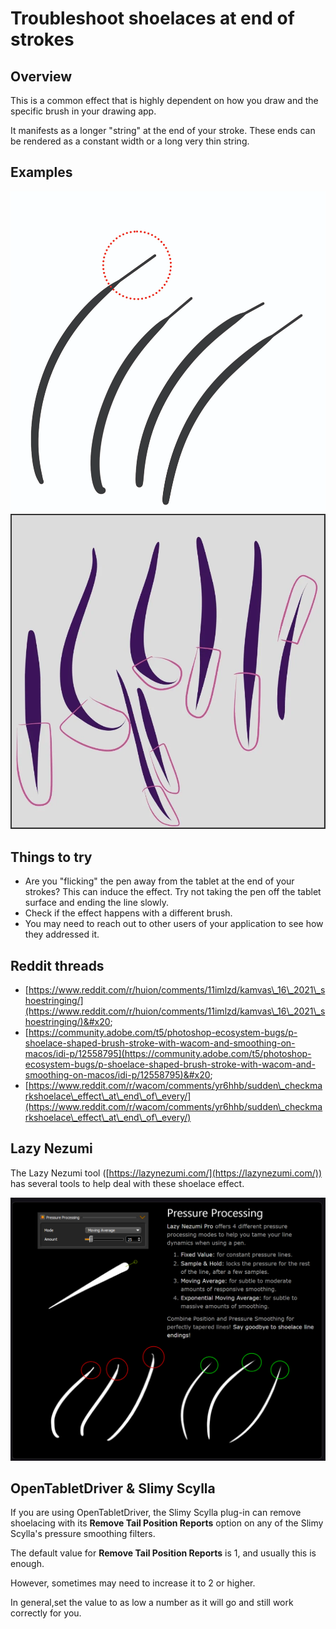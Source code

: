 # Troubleshoot shoelaces at end of strokes

## Overview

This is a common effect that is highly dependent on how you draw and the specific brush in your drawing app.

It manifests as a longer "string" at the end of your stroke. These ends can be rendered as a constant width or a long very thin string.

## Examples

![](<../.gitbook/assets/image (113).png>)![](<../.gitbook/assets/image (71).png>)

## Things to try

* Are you "flicking" the pen away from the tablet at the end of your strokes? This can induce the effect. Try not taking the pen off the tablet surface and ending the line slowly.
* Check if the effect happens with a different brush.
* You may need to reach out to other users of your application to see how they addressed it.

## Reddit threads

* [https://www.reddit.com/r/huion/comments/11imlzd/kamvas\_16\_2021\_shoestringing/](https://www.reddit.com/r/huion/comments/11imlzd/kamvas\_16\_2021\_shoestringing/)&#x20;
* [https://community.adobe.com/t5/photoshop-ecosystem-bugs/p-shoelace-shaped-brush-stroke-with-wacom-and-smoothing-on-macos/idi-p/12558795](https://community.adobe.com/t5/photoshop-ecosystem-bugs/p-shoelace-shaped-brush-stroke-with-wacom-and-smoothing-on-macos/idi-p/12558795)&#x20;
* [https://www.reddit.com/r/wacom/comments/yr6hhb/sudden\_checkmarkshoelace\_effect\_at\_end\_of\_every/](https://www.reddit.com/r/wacom/comments/yr6hhb/sudden\_checkmarkshoelace\_effect\_at\_end\_of\_every/)

## Lazy Nezumi

The Lazy Nezumi tool ([https://lazynezumi.com/](https://lazynezumi.com/)) has several tools to help deal with these shoelace effect.

![](<../.gitbook/assets/image (183).png>)



## OpenTabletDriver & Slimy Scylla

If you are using OpenTabletDriver, the Slimy Scylla plug-in can remove shoelacing with its **Remove Tail Position Reports** option on any of the Slimy Scylla's pressure smoothing filters.

The default value for **Remove Tail Position Reports** is 1, and usually this is enough.

However, sometimes may need to increase it to 2 or higher.

In general,set the value to as low a number as it will go and still work correctly for you.



